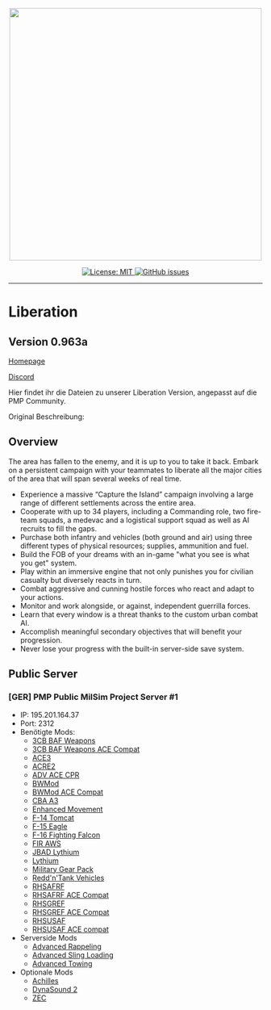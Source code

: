 <p align="center">
    <img src="https://www.killahpotatoes.de/images/arma/liberation.png" width="500">
</p>
<p align="center">
    <a href="https://github.com/KillahPotatoes/PMP-Liberation/blob/master/LICENSE.md">
        <img src="https://img.shields.io/github/license/KillahPotatoes/PMP-Liberation.svg?style=flat-square" alt="License: MIT">
    </a>
    <a href="https://github.com/KillahPotatoes/PMP-Liberation/issues">
        <img src="https://img.shields.io/github/issues-raw/KillahPotatoes/PMP-Liberation.svg?style=flat-square" alt="GitHub issues">
    </a>
</p>

<hr>

# Liberation

## Version 0.963a

[Homepage](https://www.killahpotatoes.de)

[Discord](https://discord.gg/0remE88d4aRwCaNj)

Hier findet ihr die Dateien zu unserer Liberation Version, angepasst auf die PMP Community.

Original Beschreibung:

## Overview
The area has fallen to the enemy, and it is up to you to take it back. Embark on a persistent campaign with your teammates to liberate all the major cities of the area that will span several weeks of real time.
* Experience a massive “Capture the Island” campaign involving a large range of different settlements across the entire area.
* Cooperate with up to 34 players, including a Commanding role, two fire-team squads, a medevac and a logistical support squad as well as AI recruits to fill the gaps.
* Purchase both infantry and vehicles (both ground and air) using three different types of physical resources; supplies, ammunition and fuel.
* Build the FOB of your dreams with an in-game "what you see is what you get" system.
* Play within an immersive engine that not only punishes you for civilian casualty but diversely reacts in turn.
* Combat aggressive and cunning hostile forces who react and adapt to your actions.
* Monitor and work alongside, or against, independent guerrilla forces.
* Learn that every window is a threat thanks to the custom urban combat AI.
* Accomplish meaningful secondary objectives that will benefit your progression.
* Never lose your progress with the built-in server-side save system.

## Public Server

### [GER] PMP Public MilSim Project Server #1

* IP: 195.201.164.37
* Port: 2312
* Benötigte Mods:
    * [3CB BAF Weapons](http://steamcommunity.com/sharedfiles/filedetails/?id=893339590)
    * [3CB BAF Weapons ACE Compat](http://steamcommunity.com/sharedfiles/filedetails/?id=1325185263)
    * [ACE3](http://steamcommunity.com/sharedfiles/filedetails/?id=463939057)
    * [ACRE2](http://steamcommunity.com/sharedfiles/filedetails/?id=751965892)
    * [ADV ACE CPR](http://steamcommunity.com/sharedfiles/filedetails/?id=1104460924)
    * [BWMod](http://steamcommunity.com/sharedfiles/filedetails/?id=1200127537)
    * [BWMod ACE Compat](http://steamcommunity.com/sharedfiles/filedetails/?id=1200145989)
    * [CBA A3](http://steamcommunity.com/sharedfiles/filedetails/?id=450814997)
    * [Enhanced Movement](http://steamcommunity.com/sharedfiles/filedetails/?id=333310405)
    * [F-14 Tomcat](https://steamcommunity.com/sharedfiles/filedetails/?id=537154025)
    * [F-15 Eagle](https://steamcommunity.com/sharedfiles/filedetails/?id=582478120)
    * [F-16 Fighting Falcon](https://steamcommunity.com/sharedf)
    * [FIR AWS](https://steamcommunity.com/sharedfiles/filedetails/?id)
    * [JBAD Lythium](https://steamcommunity.com/sharedfiles/filedetails/?id=520618345)
    * [Lythium](https://steamcommunity.com/sharedfiles/filedetails/?id=909547724)
    * [Military Gear Pack](http://steamcommunity.com/sharedfiles/filedetails/?id=736829758)
    * [Redd'n'Tank Vehicles](http://steamcommunity.com/sharedfiles/filedetails/?id=1128145626)
    * [RHSAFRF](http://steamcommunity.com/sharedfiles/filedetails/?id=843425103)
    * [RHSAFRF ACE Compat](http://steamcommunity.com/sharedfiles/filedetails/?id=773131200)
    * [RHSGREF](http://steamcommunity.com/workshop/filedetails/?id=843593391)
    * [RHSGREF ACE Compat](http://steamcommunity.com/sharedfiles/filedetails/?id=884966711)
    * [RHSUSAF](http://steamcommunity.com/sharedfiles/filedetails/?id=843577117)
    * [RHSUSAF ACE compat](http://steamcommunity.com/sharedfiles/filedetails/?id=773125288)
* Serverside Mods
    * [Advanced Rappeling](https://steamcommunity.com/sharedfiles/filedetails/?id=713709341)
    * [Advanced Sling Loading](https://steamcommunity.com/sharedfiles/filedetails/?id=615007497)
    * [Advanced Towing](https://steamcommunity.com/sharedfiles/filedetails/?id=639837898)
* Optionale Mods
    * [Achilles](https://steamcommunity.com/sharedfiles/filedetails/?id=723217262)
    * [DynaSound 2](http://steamcommunity.com/sharedfiles/filedetails/?id=825181638)
    * [ZEC](https://steamcommunity.com/sharedfiles/filedetails/?id=642912021)
